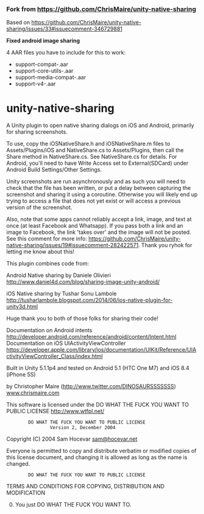 ### Fork from https://github.com/ChrisMaire/unity-native-sharing
Based on https://github.com/ChrisMaire/unity-native-sharing/issues/33#issuecomment-346729881

**Fixed android image sharing**

4 AAR files you have to include for this to work:

* support-compat-.aar
* support-core-utils-.aar
* support-media-compat-.aar
* support-v4-.aar

# unity-native-sharing
A Unity plugin to open native sharing dialogs on iOS and Android, primarily for sharing screenshots.

To use, copy the iOSNativeShare.h and iOSNativeShare.m files to Assets/Plugins/iOS and NativeShare.cs to Assets/Plugins, then call the Share method in NativeShare.cs. See NativeShare.cs for details. For Android, you'll need to have Write Access set to External(SDCard) under Android Build Settings/Other Settings.

Unity screenshots are run asynchronously and as such you will need to check that the file has been written, or put a delay between capturing the screenshot and sharing it using a coroutine. Otherwise you will likely end up trying to access a file that does not yet exist or will access a previous version of the screenshot.

Also, note that some apps cannot reliably accept a link, image, and text at once (at least Facebook and Whatsapp). If you pass both a link and an image to Facebook, the link 'takes over' and the image will not be posted. See this comment for more info: https://github.com/ChrisMaire/unity-native-sharing/issues/19#issuecomment-282422571. Thank you ryhok for letting me know about this!

This plugin combines code from:

Android Native sharing by Daniele Olivieri
http://www.daniel4d.com/blog/sharing-image-unity-android/

iOS Native sharing by Tushar Sonu Lambole 
http://tusharlambole.blogspot.com/2014/06/ios-native-plugin-for-unity3d.html

Huge thank you to both of those folks for sharing their code!

Documentation on Android intents
http://developer.android.com/reference/android/content/Intent.html
Documentation on iOS UIActivityViewController
https://developer.apple.com/library/ios/documentation/UIKit/Reference/UIActivityViewController_Class/index.html

Built in Unity 5.1.1p4 and tested on Android 5.1 (HTC One M7) and iOS 8.4 (iPhone 5S)

by Christopher Maire (http://www.twitter.com/DINOSAURSSSSSSS)
www.chrismaire.com

This software is licensed under the DO WHAT THE FUCK YOU WANT TO PUBLIC LICENSE http://www.wtfpl.net/

            DO WHAT THE FUCK YOU WANT TO PUBLIC LICENSE
                    Version 2, December 2004

 Copyright (C) 2004 Sam Hocevar <sam@hocevar.net>

 Everyone is permitted to copy and distribute verbatim or modified
 copies of this license document, and changing it is allowed as long
 as the name is changed.

            DO WHAT THE FUCK YOU WANT TO PUBLIC LICENSE
   TERMS AND CONDITIONS FOR COPYING, DISTRIBUTION AND MODIFICATION

  0. You just DO WHAT THE FUCK YOU WANT TO.

